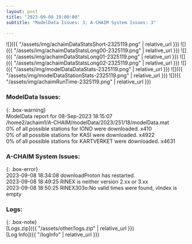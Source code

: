 ```yaml
---
layout: post
title: "2023-09-08 19:00:00"
subtitle: "ModelData Issues: 3; A-CHAIM System Issues: 3"

---
```


![]({{ "/assets/img/achaimDataStatsShort-2325119.png" | relative_url }})
![]({{ "/assets/img/achaimDataStatsLong00-2325119.png" | relative_url }})
![]({{ "/assets/img/achaimDataStatsLong01-2325119.png" | relative_url }})
![]({{ "/assets/img/achaimDataStatsLong02-2325119.png" | relative_url }})
![]({{ "/assets/img/modelDataDataStats-2325119.png" | relative_url }})
![]({{ "/assets/img/modelDataStationStats-2325119.png" | relative_url }})
![]({{ "/assets/img/achaimRunTime-2325119.png" | relative_url }})


### ModelData Issues:  
  
{: .box-warning}  
 ModelData report for 08-Sep-2023 18:15:07   
 /home2/achaim1/A-CHAIM/modelData/2023/251/18/modelData.mat   
 0% of all possible stations for IONO were downloaded. x410   
 0% of all possible stations for KASI were downloaded. x4922   
 0% of all possible stations for KARTVERKET were downloaded. x4631   
  
### A-CHAIM System Issues:  
  
{: .box-error}  
2023-09-08 18:34:08 downloadProton has restarted.  
2023-09-08 18:49:25 RINEX is neither version 2.xx or 3.xx  
2023-09-08 18:50:25 RINEX303o:No valid times were found, vIndex is empty  

### Logs:  
  
{: .box-note}  
[Logs.zip]({{ "/assets/other/logs.zip" | relative_url }})  
[Log Info]({{ "/logInfo" | relative_url }})  
